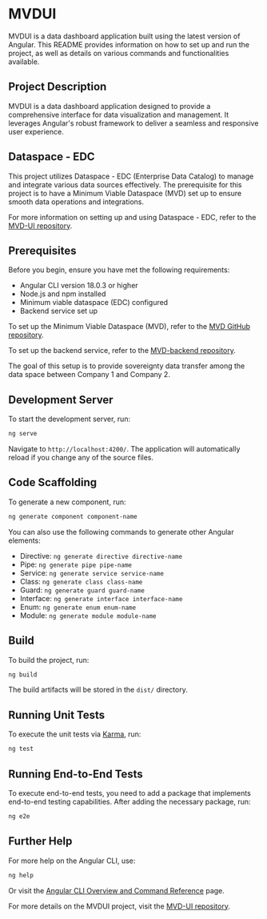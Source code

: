 # MVDUI

MVDUI is a data dashboard application built using the latest version of Angular. This README provides information on how to set up and run the project, as well as details on various commands and functionalities available.

## Project Description

MVDUI is a data dashboard application designed to provide a comprehensive interface for data visualization and management. It leverages Angular's robust framework to deliver a seamless and responsive user experience.

## Dataspace - EDC

This project utilizes Dataspace - EDC (Enterprise Data Catalog) to manage and integrate various data sources effectively. The prerequisite for this project is to have a Minimum Viable Dataspace (MVD) set up to ensure smooth data operations and integrations.

For more information on setting up and using Dataspace - EDC, refer to the [MVD-UI repository](https://github.com/pathaniaavi/MVD-UI).

## Prerequisites

Before you begin, ensure you have met the following requirements:

- Angular CLI version 18.0.3 or higher
- Node.js and npm installed
- Minimum viable dataspace (EDC) configured
- Backend service set up

To set up the Minimum Viable Dataspace (MVD), refer to the [MVD GitHub repository](https://github.com/eclipse-edc/MinimumViableDataspace).

To set up the backend service, refer to the [MVD-backend repository](https://github.com/pathaniaavi/MVD-backend).

The goal of this setup is to provide sovereignty data transfer among the data space between Company 1 and Company 2.

## Development Server

To start the development server, run:

```bash
ng serve
```

Navigate to `http://localhost:4200/`. The application will automatically reload if you change any of the source files.

## Code Scaffolding

To generate a new component, run:

```bash
ng generate component component-name
```

You can also use the following commands to generate other Angular elements:

- Directive: `ng generate directive directive-name`
- Pipe: `ng generate pipe pipe-name`
- Service: `ng generate service service-name`
- Class: `ng generate class class-name`
- Guard: `ng generate guard guard-name`
- Interface: `ng generate interface interface-name`
- Enum: `ng generate enum enum-name`
- Module: `ng generate module module-name`

## Build

To build the project, run:

```bash
ng build
```

The build artifacts will be stored in the `dist/` directory.

## Running Unit Tests

To execute the unit tests via [Karma](https://karma-runner.github.io), run:

```bash
ng test
```

## Running End-to-End Tests

To execute end-to-end tests, you need to add a package that implements end-to-end testing capabilities. After adding the necessary package, run:

```bash
ng e2e
```

## Further Help

For more help on the Angular CLI, use:

```bash
ng help
```

Or visit the [Angular CLI Overview and Command Reference](https://angular.dev/tools/cli) page.

For more details on the MVDUI project, visit the [MVD-UI repository](https://github.com/pathaniaavi/MVD-UI).
